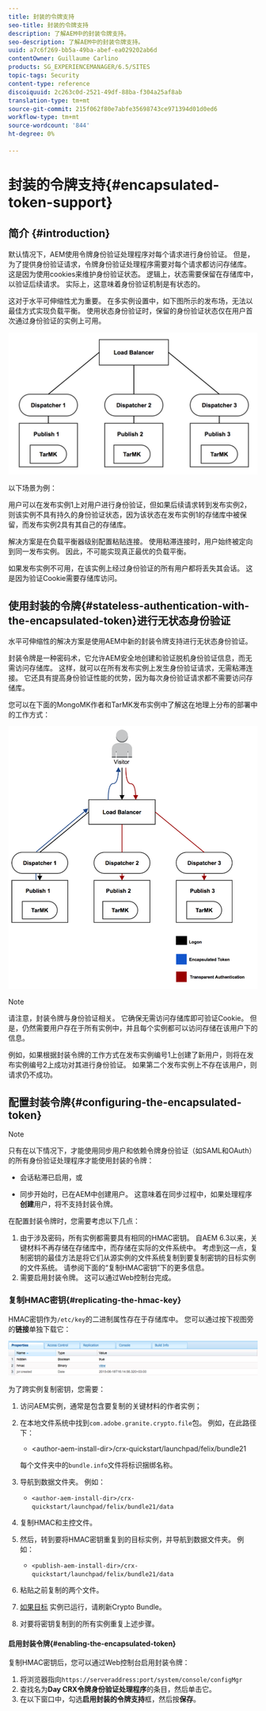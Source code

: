 ```yaml
---
title: 封装的令牌支持
seo-title: 封装的令牌支持
description: 了解AEM中的封装令牌支持。
seo-description: 了解AEM中的封装令牌支持。
uuid: a7c6f269-bb5a-49ba-abef-ea029202ab6d
contentOwner: Guillaume Carlino
products: SG_EXPERIENCEMANAGER/6.5/SITES
topic-tags: Security
content-type: reference
discoiquuid: 2c263c0d-2521-49df-88ba-f304a25af8ab
translation-type: tm+mt
source-git-commit: 215f062f80e7abfe35698743ce971394d01d0ed6
workflow-type: tm+mt
source-wordcount: '844'
ht-degree: 0%

---
```



# 封装的令牌支持{#encapsulated-token-support}

## 简介 {#introduction}

默认情况下，AEM使用令牌身份验证处理程序对每个请求进行身份验证。 但是，为了提供身份验证请求，令牌身份验证处理程序需要对每个请求都访问存储库。 这是因为使用cookies来维护身份验证状态。 逻辑上，状态需要保留在存储库中，以验证后续请求。 实际上，这意味着身份验证机制是有状态的。

这对于水平可伸缩性尤为重要。 在多实例设置中，如下图所示的发布场，无法以最佳方式实现负载平衡。 使用状态身份验证时，保留的身份验证状态仅在用户首次通过身份验证的实例上可用。

![chlimage_1-33](assets/chlimage_1-33a.png)

以下场景为例：

用户可以在发布实例1上对用户进行身份验证，但如果后续请求转到发布实例2，则该实例不具有持久的身份验证状态，因为该状态在发布实例1的存储库中被保留，而发布实例2具有其自己的存储库。

解决方案是在负载平衡器级别配置粘贴连接。 使用粘滞连接时，用户始终被定向到同一发布实例。 因此，不可能实现真正最优的负载平衡。

如果发布实例不可用，在该实例上经过身份验证的所有用户都将丢失其会话。 这是因为验证Cookie需要存储库访问。

## 使用封装的令牌{#stateless-authentication-with-the-encapsulated-token}进行无状态身份验证

水平可伸缩性的解决方案是使用AEM中新的封装令牌支持进行无状态身份验证。

封装令牌是一种密码术，它允许AEM安全地创建和验证脱机身份验证信息，而无需访问存储库。 这样，就可以在所有发布实例上发生身份验证请求，无需粘滞连接。 它还具有提高身份验证性能的优势，因为每次身份验证请求都不需要访问存储库。

您可以在下面的MongoMK作者和TarMK发布实例中了解这在地理上分布的部署中的工作方式：

![chlimage_1-34](assets/chlimage_1-34a.png)

>[!NOTE]
>
>请注意，封装令牌与身份验证相关。 它确保无需访问存储库即可验证Cookie。 但是，仍然需要用户存在于所有实例中，并且每个实例都可以访问存储在该用户下的信息。
>
>例如，如果根据封装令牌的工作方式在发布实例编号1上创建了新用户，则将在发布实例编号2上成功对其进行身份验证。 如果第二个发布实例上不存在该用户，则请求仍不成功。


## 配置封装令牌{#configuring-the-encapsulated-token}

>[!NOTE]
>只有在以下情况下，才能使用同步用户和依赖令牌身份验证（如SAML和OAuth）的所有身份验证处理程序才能使用封装的令牌：
>
>* 会话粘滞已启用，或
   >
   >
* 同步开始时，已在AEM中创建用户。 这意味着在同步过程中，如果处理程序&#x200B;**创建**&#x200B;用户，将不支持封装令牌。


在配置封装令牌时，您需要考虑以下几点：

1. 由于涉及密码，所有实例都需要具有相同的HMAC密钥。 自AEM 6.3以来，关键材料不再存储在存储库中，而存储在实际的文件系统中。 考虑到这一点，复制密钥的最佳方法是将它们从源实例的文件系统复制到要复制密钥的目标实例的文件系统。 请参阅下面的“复制HMAC密钥”下的更多信息。
1. 需要启用封装令牌。 这可以通过Web控制台完成。

### 复制HMAC密钥{#replicating-the-hmac-key}

HMAC密钥作为`/etc/key`的二进制属性存在于存储库中。 您可以通过按下视图旁的&#x200B;**链接**&#x200B;单独下载它：

![chlimage_1-35](assets/chlimage_1-35a.png)

为了跨实例复制密钥，您需要：

1. 访问AEM实例，通常是包含要复制的关键材料的作者实例；
1. 在本地文件系统中找到`com.adobe.granite.crypto.file`包。 例如，在此路径下：

   * &lt;author-aem-install-dir>/crx-quickstart/launchpad/felix/bundle21

   每个文件夹中的`bundle.info`文件将标识捆绑名称。

1. 导航到数据文件夹。 例如：

   * `<author-aem-install-dir>/crx-quickstart/launchpad/felix/bundle21/data`

1. 复制HMAC和主控文件。
1. 然后，转到要将HMAC密钥重复到的目标实例，并导航到数据文件夹。 例如：

   * `<publish-aem-install-dir>/crx-quickstart/launchpad/felix/bundle21/data`

1. 粘贴之前复制的两个文件。
1. [如果目标](/help/communities/deploy-communities.md#refresh-the-granite-crypto-bundle) 实例已运行，请刷新Crypto Bundle。

1. 对要将密钥复制到的所有实例重复上述步骤。

#### 启用封装令牌{#enabling-the-encapsulated-token}

复制HMAC密钥后，您可以通过Web控制台启用封装令牌：

1. 将浏览器指向`https://serveraddress:port/system/console/configMgr`
1. 查找名为&#x200B;**Day CRX令牌身份验证处理程序**&#x200B;的条目，然后单击它。
1. 在以下窗口中，勾选&#x200B;**启用封装的令牌支持**&#x200B;框，然后按&#x200B;**保存**。

